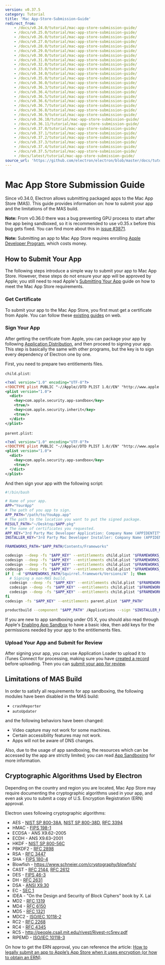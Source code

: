 ```yaml
---
version: v0.37.5
category: Tutorial
title: 'Mac App-Store-Submission-Guide'
redirect_from:
    - /docs/v0.24.0/tutorial/mac-app-store-submission-guide/
    - /docs/v0.25.0/tutorial/mac-app-store-submission-guide/
    - /docs/v0.26.0/tutorial/mac-app-store-submission-guide/
    - /docs/v0.27.0/tutorial/mac-app-store-submission-guide/
    - /docs/v0.28.0/tutorial/mac-app-store-submission-guide/
    - /docs/v0.29.0/tutorial/mac-app-store-submission-guide/
    - /docs/v0.30.0/tutorial/mac-app-store-submission-guide/
    - /docs/v0.31.0/tutorial/mac-app-store-submission-guide/
    - /docs/v0.32.0/tutorial/mac-app-store-submission-guide/
    - /docs/v0.33.0/tutorial/mac-app-store-submission-guide/
    - /docs/v0.34.0/tutorial/mac-app-store-submission-guide/
    - /docs/v0.35.0/tutorial/mac-app-store-submission-guide/
    - /docs/v0.36.0/tutorial/mac-app-store-submission-guide/
    - /docs/v0.36.3/tutorial/mac-app-store-submission-guide/
    - /docs/v0.36.4/tutorial/mac-app-store-submission-guide/
    - /docs/v0.36.5/tutorial/mac-app-store-submission-guide/
    - /docs/v0.36.6/tutorial/mac-app-store-submission-guide/
    - /docs/v0.36.7/tutorial/mac-app-store-submission-guide/
    - /docs/v0.36.8/tutorial/mac-app-store-submission-guide/
    - /docs/v0.36.9/tutorial/mac-app-store-submission-guide/
    - /docs/v0.36.10/tutorial/mac-app-store-submission-guide/
    - /docs/v0.36.11/tutorial/mac-app-store-submission-guide/
    - /docs/v0.37.0/tutorial/mac-app-store-submission-guide/
    - /docs/v0.37.1/tutorial/mac-app-store-submission-guide/
    - /docs/v0.37.2/tutorial/mac-app-store-submission-guide/
    - /docs/v0.37.3/tutorial/mac-app-store-submission-guide/
    - /docs/v0.37.4/tutorial/mac-app-store-submission-guide/
    - /docs/v0.37.5/tutorial/mac-app-store-submission-guide/
    - /docs/latest/tutorial/mac-app-store-submission-guide/
source_url: 'https://github.com/electron/electron/blob/master/docs/tutorial/mac-app-store-submission-guide.md'
---
```


# Mac App Store Submission Guide

Since v0.34.0, Electron allows submitting packaged apps to the Mac App Store
(MAS). This guide provides information on: how to submit your app and the
limitations of the MAS build.

**Note:** From v0.36.0 there was a bug preventing GPU process to start after
the app being sandboxed, so it is recommended to use v0.35.x before this bug
gets fixed. You can find more about this in [issue #3871][issue-3871].

**Note:** Submitting an app to Mac App Store requires enrolling [Apple Developer
Program][developer-program], which costs money.

## How to Submit Your App

The following steps introduce a simple way to submit your app to Mac App Store.
However, these steps do not ensure your app will be approved by Apple; you
still need to read Apple's [Submitting Your App][submitting-your-app] guide on
how to meet the Mac App Store requirements.

### Get Certificate

To submit your app to the Mac App Store, you first must get a certificate from
Apple. You can follow these [existing guides][nwjs-guide] on web.

### Sign Your App

After getting the certificate from Apple, you can package your app by following
[Application Distribution](http://electron.atom.io/docs/v0.37.5/tutorial/application-distribution), and then proceed to
signing your app. This step is basically the same with other programs, but the
key is to sign every dependency of Electron one by one.

First, you need to prepare two entitlements files.

`child.plist`:

```xml
<?xml version="1.0" encoding="UTF-8"?>
<!DOCTYPE plist PUBLIC "-//Apple//DTD PLIST 1.0//EN" "http://www.apple.com/DTDs/PropertyList-1.0.dtd">
<plist version="1.0">
  <dict>
    <key>com.apple.security.app-sandbox</key>
    <true/>
    <key>com.apple.security.inherit</key>
    <true/>
  </dict>
</plist>
```

`parent.plist`:

```xml
<?xml version="1.0" encoding="UTF-8"?>
<!DOCTYPE plist PUBLIC "-//Apple//DTD PLIST 1.0//EN" "http://www.apple.com/DTDs/PropertyList-1.0.dtd">
<plist version="1.0">
  <dict>
    <key>com.apple.security.app-sandbox</key>
    <true/>
  </dict>
</plist>
```

And then sign your app with the following script:

```bash
#!/bin/bash

# Name of your app.
APP="YourApp"
# The path of you app to sign.
APP_PATH="/path/to/YouApp.app"
# The path to the location you want to put the signed package.
RESULT_PATH="~/Desktop/$APP.pkg"
# The name of certificates you requested.
APP_KEY="3rd Party Mac Developer Application: Company Name (APPIDENTITY)"
INSTALLER_KEY="3rd Party Mac Developer Installer: Company Name (APPIDENTITY)"

FRAMEWORKS_PATH="$APP_PATH/Contents/Frameworks"

codesign --deep -fs "$APP_KEY" --entitlements child.plist "$FRAMEWORKS_PATH/Electron Framework.framework/Versions/A"
codesign --deep -fs "$APP_KEY" --entitlements child.plist "$FRAMEWORKS_PATH/$APP Helper.app/"
codesign --deep -fs "$APP_KEY" --entitlements child.plist "$FRAMEWORKS_PATH/$APP Helper EH.app/"
codesign --deep -fs "$APP_KEY" --entitlements child.plist "$FRAMEWORKS_PATH/$APP Helper NP.app/"
if [ -d "$FRAMEWORKS_PATH/Squirrel.framework/Versions/A" ]; then
  # Signing a non-MAS build.
  codesign --deep -fs "$APP_KEY" --entitlements child.plist "$FRAMEWORKS_PATH/Mantle.framework/Versions/A"
  codesign --deep -fs "$APP_KEY" --entitlements child.plist "$FRAMEWORKS_PATH/ReactiveCocoa.framework/Versions/A"
  codesign --deep -fs "$APP_KEY" --entitlements child.plist "$FRAMEWORKS_PATH/Squirrel.framework/Versions/A"
fi
codesign -fs "$APP_KEY" --entitlements parent.plist "$APP_PATH"

productbuild --component "$APP_PATH" /Applications --sign "$INSTALLER_KEY" "$RESULT_PATH"
```

If you are new to app sandboxing under OS X, you should also read through
Apple's [Enabling App Sandbox][enable-app-sandbox] to have a basic idea, then
add keys for the permissions needed by your app to the entitlements files.

### Upload Your App and Submit for Review

After signing your app, you can use Application Loader to upload it to iTunes
Connect for processing, making sure you have [created a record][create-record]
before uploading. Then you can [submit your app for review][submit-for-review].

## Limitations of MAS Build

In order to satisfy all requirements for app sandboxing, the following modules
have been disabled in the MAS build:

* `crashReporter`
* `autoUpdater`

and the following behaviors have been changed:

* Video capture may not work for some machines.
* Certain accessibility features may not work.
* Apps will not be aware of DNS changes.

Also, due to the usage of app sandboxing, the resources which can be accessed by
the app are strictly limited; you can read [App Sandboxing][app-sandboxing] for
more information.

## Cryptographic Algorithms Used by Electron

Depending on the country and region you are located, Mac App Store may require
documenting the cryptographic algorithms used in your app, and even ask you to
submit a copy of U.S. Encryption Registration (ERN) approval.

Electron uses following cryptographic algorithms:

* AES - [NIST SP 800-38A](http://csrc.nist.gov/publications/nistpubs/800-38a/sp800-38a.pdf), [NIST SP 800-38D](http://csrc.nist.gov/publications/nistpubs/800-38D/SP-800-38D.pdf), [RFC 3394](http://www.ietf.org/rfc/rfc3394.txt)
* HMAC - [FIPS 198-1](http://csrc.nist.gov/publications/fips/fips198-1/FIPS-198-1_final.pdf)
* ECDSA - ANS X9.62–2005
* ECDH - ANS X9.63–2001
* HKDF - [NIST SP 800-56C](http://csrc.nist.gov/publications/nistpubs/800-56C/SP-800-56C.pdf)
* PBKDF2 - [RFC 2898](https://tools.ietf.org/html/rfc2898)
* RSA - [RFC 3447](http://www.ietf.org/rfc/rfc3447)
* SHA - [FIPS 180-4](http://csrc.nist.gov/publications/fips/fips180-4/fips-180-4.pdf)
* Blowfish - https://www.schneier.com/cryptography/blowfish/
* CAST - [RFC 2144](https://tools.ietf.org/html/rfc2144), [RFC 2612](https://tools.ietf.org/html/rfc2612)
* DES - [FIPS 46-3](http://csrc.nist.gov/publications/fips/fips46-3/fips46-3.pdf)
* DH - [RFC 2631](https://tools.ietf.org/html/rfc2631)
* DSA - [ANSI X9.30](http://webstore.ansi.org/RecordDetail.aspx?sku=ANSI+X9.30-1%3A1997)
* EC - [SEC 1](http://www.secg.org/sec1-v2.pdf)
* IDEA - "On the Design and Security of Block Ciphers" book by X. Lai
* MD2 - [RFC 1319](http://tools.ietf.org/html/rfc1319)
* MD4 - [RFC 6150](https://tools.ietf.org/html/rfc6150)
* MD5 - [RFC 1321](https://tools.ietf.org/html/rfc1321)
* MDC2 - [ISO/IEC 10118-2](https://www.openssl.org/docs/manmaster/crypto/mdc2.html)
* RC2 - [RFC 2268](https://tools.ietf.org/html/rfc2268)
* RC4 - [RFC 4345](https://tools.ietf.org/html/rfc4345)
* RC5 - http://people.csail.mit.edu/rivest/Rivest-rc5rev.pdf
* RIPEMD - [ISO/IEC 10118-3](http://webstore.ansi.org/RecordDetail.aspx?sku=ISO%2FIEC%2010118-3:2004)

On how to get the ERN approval, you can reference the article: [How to legally
submit an app to Apple’s App Store when it uses encryption (or how to obtain an
ERN)][ern-tutorial].

[developer-program]: https://developer.apple.com/support/compare-memberships/
[submitting-your-app]: https://developer.apple.com/library/mac/documentation/IDEs/Conceptual/AppDistributionGuide/SubmittingYourApp/SubmittingYourApp.html
[nwjs-guide]: https://github.com/nwjs/nw.js/wiki/Mac-App-Store-%28MAS%29-Submission-Guideline#first-steps
[enable-app-sandbox]: https://developer.apple.com/library/ios/documentation/Miscellaneous/Reference/EntitlementKeyReference/Chapters/EnablingAppSandbox.html
[create-record]: https://developer.apple.com/library/ios/documentation/LanguagesUtilities/Conceptual/iTunesConnect_Guide/Chapters/CreatingiTunesConnectRecord.html
[submit-for-review]: https://developer.apple.com/library/ios/documentation/LanguagesUtilities/Conceptual/iTunesConnect_Guide/Chapters/SubmittingTheApp.html
[app-sandboxing]: https://developer.apple.com/app-sandboxing/
[issue-3871]: https://github.com/electron/electron/issues/3871
[ern-tutorial]: https://carouselapps.com/2015/12/15/legally-submit-app-apples-app-store-uses-encryption-obtain-ern/
